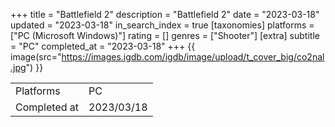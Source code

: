 +++
title = "Battlefield 2"
description = "Battlefield 2"
date = "2023-03-18"
updated = "2023-03-18"
in_search_index = true
[taxonomies]
platforms = ["PC (Microsoft Windows)"]
rating = []
genres = ["Shooter"]
[extra]
subtitle = "PC"
completed_at = "2023-03-18"
+++
{{ image(src="https://images.igdb.com/igdb/image/upload/t_cover_big/co2nal.jpg") }}

|              |            |
| ------------ | ---------- |
| Platforms    | PC |
| Completed at | 2023/03/18 |

